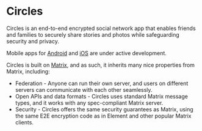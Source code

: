 # Circles
Circles is an end-to-end encrypted social network app that enables
friends and families to securely share stories and photos while
safeguarding security and privacy.

Mobile apps for [Android](https://gitlab.futo.org/circles/circles-android) and [iOS](https://github.com/cvwright/circles-ios) are under active development.

Circles is built on [Matrix](https://matrix.org/), and as such, it inherits many nice
properties from Matrix, including:
* Federation - Anyone can run their own server, and users on different servers can communicate with each other seamlessly.
* Open APIs and data formats - Circles uses standard Matrix message types, and it works
  with any spec-compliant Matrix server.
* Security - Circles offers the same security guarantees as Matrix, using the same
  E2E encryption code as in Element and other popular Matrix clients.
